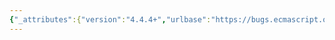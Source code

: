 ```yaml
---
{"_attributes":{"version":"4.4.4+","urlbase":"https://bugs.ecmascript.org/","maintainer":"dherman@mozilla.com"},"bug":{"bug_id":3917,"creation_ts":"2015-02-14 08:05:00 -0800","short_desc":"12.14.5.3 IteratorDestructuringAssignmentEvaluation: iteratorRecord.[[done]] not set in elision when iterator completed","delta_ts":"2015-02-19 19:10:51 -0800","product":"Draft for 6th Edition","component":"technical issue","version":"Rev 33: February 12, 2015 Draft","rep_platform":"All","op_sys":"All","bug_status":"RESOLVED","resolution":"FIXED","priority":"Normal","bug_severity":"normal","everconfirmed":true,"reporter":{"uid":"andrebargull","name":"André Bargull"},"assigned_to":{"uid":"allen","name":"Allen Wirfs-Brock"},"long_desc":[{"commentid":12645,"comment_count":0,"who":{"uid":"andrebargull","name":"André Bargull"},"bug_when":"2015-02-14 08:05:05 -0800","thetext":"12.14.5.3 Runtime Semantics: IteratorDestructuringAssignmentEvaluation\n\nElision : ,\nElision : Elision ,\n\nThe sub-steps of step 1 resp. step 3 probably need to be changed to:\n---\na. Let next be IteratorStep(iteratorRecord.[[iterator]]).\nb. If next is an abrupt completion, set iteratorRecord.[[done]] to true.\nc. ReturnIfAbrupt(next).\nd. If next is false, set iteratorRecord.[[done]] to true.\n---\n\nOtherwise the completed iterator status is not set after IteratorStep."},{"commentid":12658,"comment_count":1,"who":{"uid":"allen","name":"Allen Wirfs-Brock"},"bug_when":"2015-02-14 08:32:33 -0800","thetext":"fixed in rev34 editor's draft"},{"commentid":13011,"comment_count":2,"who":{"uid":"allen","name":"Allen Wirfs-Brock"},"bug_when":"2015-02-19 19:10:51 -0800","thetext":"fixed in rev34"}]}}
---
```

